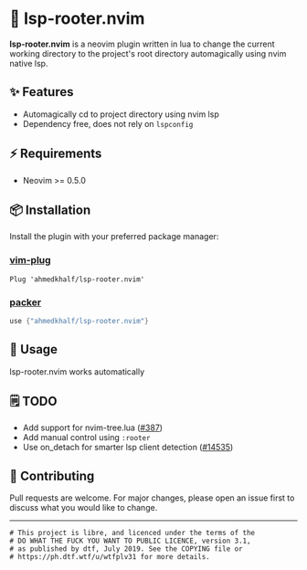 # 🌳 lsp-rooter.nvim

**lsp-rooter.nvim** is a neovim plugin written in lua to change the current working directory to the project's root directory automagically using nvim native lsp.

## ✨ Features

- Automagically cd to project directory using nvim lsp
- Dependency free, does not rely on `lspconfig`

## ⚡️ Requirements

- Neovim >= 0.5.0

## 📦 Installation

Install the plugin with your preferred package manager:

### [vim-plug](https://github.com/junegunn/vim-plug)

```vim
Plug 'ahmedkhalf/lsp-rooter.nvim'
```

### [packer](https://github.com/wbthomason/packer.nvim)

```lua
use {"ahmedkhalf/lsp-rooter.nvim"}
```

## 🚀 Usage

lsp-rooter.nvim works automatically

## 🗒️ TODO

- Add support for nvim-tree.lua ([#387](https://github.com/kyazdani42/nvim-tree.lua/issues/387))
- Add manual control using `:rooter`
- Use on_detach for smarter lsp client detection ([#14535](https://github.com/neovim/neovim/issues/14535))

## 🤝 Contributing

Pull requests are welcome. For major changes, please open an issue first to discuss what you would like to change.

---

```
# This project is libre, and licenced under the terms of the
# DO WHAT THE FUCK YOU WANT TO PUBLIC LICENCE, version 3.1,
# as published by dtf, July 2019. See the COPYING file or
# https://ph.dtf.wtf/u/wtfplv31 for more details.
```
